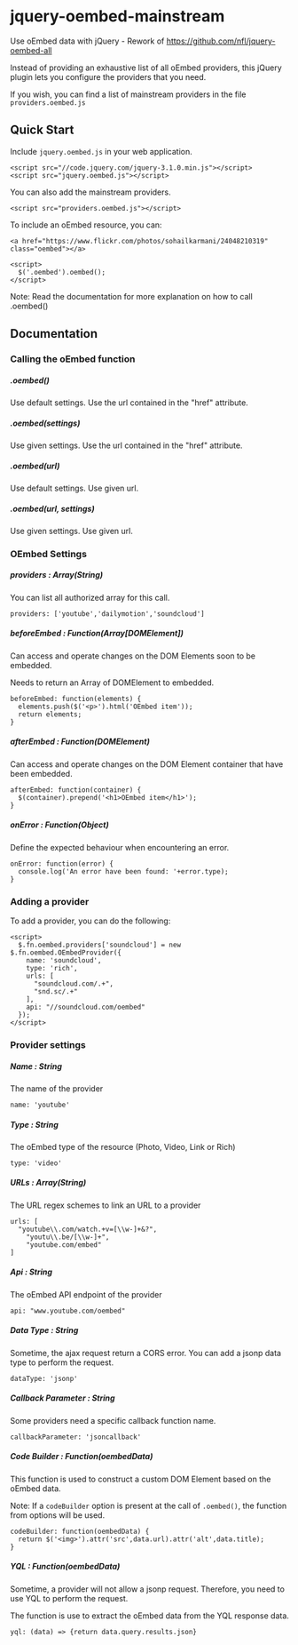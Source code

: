# jquery-oembed-mainstream

Use oEmbed data with jQuery - Rework of https://github.com/nfl/jquery-oembed-all

Instead of providing an exhaustive list of all oEmbed providers, this jQuery plugin lets you configure the providers that you need.

If you wish, you can find a list of mainstream providers in the file `providers.oembed.js`

Quick Start
-----------
Include `jquery.oembed.js` in your web application.
```
<script src="//code.jquery.com/jquery-3.1.0.min.js"></script>
<script src="jquery.oembed.js"></script>
```

You can also add the mainstream providers.
```
<script src="providers.oembed.js"></script>
```

To include an oEmbed resource, you can:
```
<a href="https://www.flickr.com/photos/sohailkarmani/24048210319" class="oembed"></a>

<script>
  $('.oembed').oembed();
</script>
```
Note: Read the documentation for more explanation on how to call .oembed()

Documentation
-------------

### Calling the oEmbed function

##### .oembed()

Use default settings. Use the url contained in the "href" attribute.

##### .oembed(settings)

Use given settings. Use the url contained in the "href" attribute.

##### .oembed(url)

Use default settings. Use given url.

##### .oembed(url, settings)

Use given settings. Use given url.

### OEmbed Settings

##### providers : Array(String)

You can list all authorized array for this call.

```
providers: ['youtube','dailymotion','soundcloud']
```

##### beforeEmbed : Function(Array[DOMElement])

Can access and operate changes on the DOM Elements soon to be embedded.

Needs to return an Array of DOMElement to embedded.

```
beforeEmbed: function(elements) {
  elements.push($('<p>').html('OEmbed item'));
  return elements;
}
```

##### afterEmbed : Function(DOMElement)

Can access and operate changes on the DOM Element container that have been embedded.

```
afterEmbed: function(container) {
  $(container).prepend('<h1>OEmbed item</h1>');
}
```

##### onError : Function(Object)

Define the expected behaviour when encountering an error.

```
onError: function(error) {
  console.log('An error have been found: '+error.type);
}
```

### Adding a provider

To add a provider, you can do the following:
```
<script>
  $.fn.oembed.providers['soundcloud'] = new $.fn.oembed.OEmbedProvider({
    name: 'soundcloud',
    type: 'rich',
    urls: [
      "soundcloud.com/.+",
      "snd.sc/.+"
    ],
    api: "//soundcloud.com/oembed"
  });
</script>
```

### Provider settings

##### Name : String

The name of the provider

```
name: 'youtube'
```

##### Type : String

The oEmbed type of the resource (Photo, Video, Link or Rich)

```
type: 'video'
```

##### URLs : Array(String)

The URL regex schemes to link an URL to a provider

```
urls: [
  "youtube\\.com/watch.+v=[\\w-]+&?",
	"youtu\\.be/[\\w-]+",
	"youtube.com/embed"
]
```

##### Api : String

The oEmbed API endpoint of the provider

```
api: "www.youtube.com/oembed"
```

##### Data Type : String

Sometime, the ajax request return a CORS error. You can add a jsonp data type to perform the request.

```
dataType: 'jsonp'
```

##### Callback Parameter : String

Some providers need a specific callback function name.

```
callbackParameter: 'jsoncallback'
```

##### Code Builder : Function(oembedData)

This function is used to construct a custom DOM Element based on the oEmbed data.

Note: If a `codeBuilder` option is present at the call of `.oembed()`, the function from options will be used.

```
codeBuilder: function(oembedData) {
  return $('<img>').attr('src',data.url).attr('alt',data.title);
}
```

##### YQL : Function(oembedData)

Sometime, a provider will not allow a jsonp request. Therefore, you need to use YQL to perform the request.

The function is use to extract the oEmbed data from the YQL response data.

```
yql: (data) => {return data.query.results.json}
```
